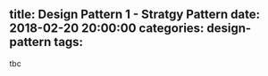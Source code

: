title: Design Pattern 1 - Stratgy Pattern
date: 2018-02-20 20:00:00
categories: design-pattern
tags:
---
tbc
<!-- more -->
